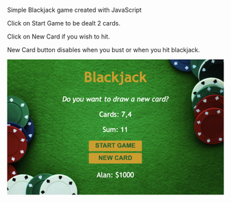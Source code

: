 Simple Blackjack game created with JavaScript

Click on Start Game to be dealt 2 cards.

Click on New Card if you wish to hit.

New Card button disables when you bust or when you hit blackjack.

<img src="./images/homepage.png">
